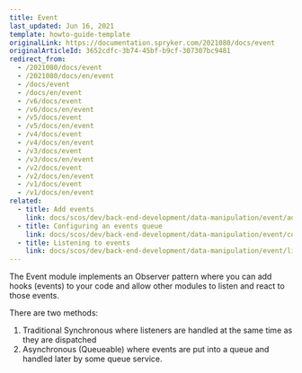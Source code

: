 ```yaml
---
title: Event
last_updated: Jun 16, 2021
template: howto-guide-template
originalLink: https://documentation.spryker.com/2021080/docs/event
originalArticleId: 3652cdfc-3b74-45bf-b9cf-307307bc9481
redirect_from:
  - /2021080/docs/event
  - /2021080/docs/en/event
  - /docs/event
  - /docs/en/event
  - /v6/docs/event
  - /v6/docs/en/event
  - /v5/docs/event
  - /v5/docs/en/event
  - /v4/docs/event
  - /v4/docs/en/event
  - /v3/docs/event
  - /v3/docs/en/event
  - /v2/docs/event
  - /v2/docs/en/event
  - /v1/docs/event
  - /v1/docs/en/event
related:
  - title: Add events
    link: docs/scos/dev/back-end-development/data-manipulation/event/add-events.html
  - title: Configuring an events queue
    link: docs/scos/dev/back-end-development/data-manipulation/event/configuring-an-events-queue.html
  - title: Listening to events
    link: docs/scos/dev/back-end-development/data-manipulation/event/listening-to-events.html
---
```


The Event module implements an Observer pattern where you can add hooks (events) to your code and allow other modules to listen and react to those events.

There are two methods:

1. Traditional Synchronous where listeners are handled at the same time as they are dispatched
2. Asynchronous (Queueable) where events are put into a queue and handled later by some queue service.
